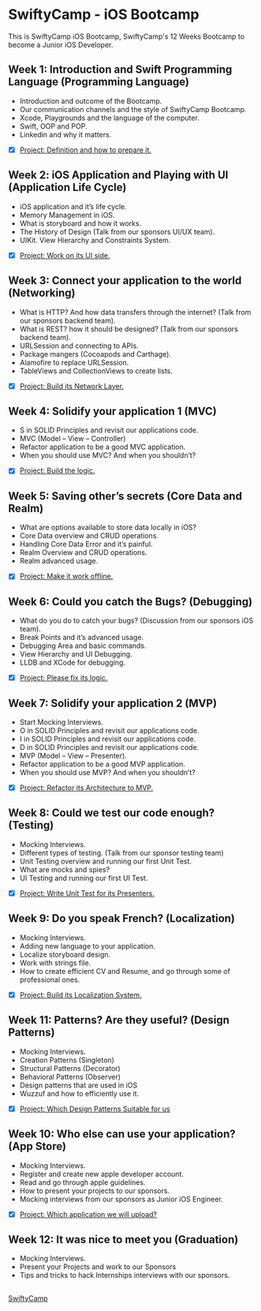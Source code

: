 # SwiftyCamp - iOS Bootcamp
This is SwiftyCamp iOS Bootcamp, SwiftyCamp's 12 Weeks Bootcamp to become a Junior iOS Developer.

## Week 1: Introduction and Swift Programming Language (Programming Language)
- Introduction and outcome of the Bootcamp.
- Our communication channels and the style of SwiftyCamp Bootcamp.
- Xcode, Playgrounds and the language of the computer.
- Swift, OOP and POP.
- Linkedin and why it matters.
- [x] [Project: Definition and how to prepare it.](./projects)

## Week 2: iOS Application and Playing with UI (Application Life Cycle)
- iOS application and it’s life cycle.
- Memory Management in iOS.
- What is storyboard and how it works.
- The History of Design (Talk from our sponsors UI/UX team).
- UIKit. View Hierarchy and Constraints System.
- [x] [Project: Work on its UI side.](./projects)

## Week 3: Connect your application to the world (Networking)
- What is HTTP? And how data transfers through the internet? (Talk from our sponsors backend team).
- What is REST? how it should be designed? (Talk from our sponsors backend team).
- URLSession and connecting to APIs.
- Package mangers (Cocoapods and Carthage).
- Alamofire to replace URLSession.
- TableViews and CollectionViews to create lists.
- [x] [Project: Build its Network Layer.](./projects)

## Week 4: Solidify your application 1 (MVC)
- S in SOLID Principles and revisit our applications code.
- MVC (Model – View – Controller)
- Refactor application to be a good MVC application.
- When you should use MVC? And when you shouldn’t?
- [x] [Project: Build the logic.](./projects)

## Week 5: Saving other’s secrets (Core Data and Realm)
- What are options available to store data locally in iOS?
- Core Data overview and CRUD operations.
- Handling Core Data Error and it’s painful.
- Realm Overview and CRUD operations.
- Realm advanced usage.
- [x] [Project: Make it work offline.](./projects)

## Week 6: Could you catch the Bugs? (Debugging)
- What do you do to catch your bugs? (Discussion from our sponsors iOS team).
- Break Points and it’s advanced usage.
- Debugging Area and basic commands.
- View Hierarchy and UI Debugging.
- LLDB and XCode for debugging.
- [x] [Project: Please fix its logic.](./projects)

## Week 7: Solidify your application 2 (MVP)
- Start Mocking Interviews.
- O in SOLID Principles and revisit our applications code.
- I in SOLID Principles and revisit our applications code.
- D in SOLID Principles and revisit our applications code.
- MVP (Model – View – Presenter).
- Refactor application to be a good MVP application.
- When you should use MVP? And when you shouldn’t?
- [x] [Project: Refactor its Architecture to MVP.](./projects)

## Week 8: Could we test our code enough? (Testing)
- Mocking Interviews.
- Different types of testing. (Talk from our sponsor testing team)
- Unit Testing overview and running our first Unit Test.
- What are mocks and spies?
- UI Testing and running our first UI Test.
- [x] [Project: Write Unit Test for its Presenters.](./projects)

## Week 9: Do you speak French? (Localization)
- Mocking Interviews.
- Adding new language to your application.
- Localize storyboard design.
- Work with strings file.
- How to create efficient CV and Resume, and go through some of
professional ones.
- [x] [Project: Build its Localization System.](./projects)

## Week 11: Patterns? Are they useful? (Design Patterns)
- Mocking Interviews.
- Creation Patterns (Singleton)
- Structural Patterns (Decorator)
- Behavioral Patterns (Observer)
- Design patterns that are used in iOS
- Wuzzuf and how to efficiently use it.
- [x] [Project: Which Design Patterns Suitable for us](./projects)

## Week 10: Who else can use your application? (App Store)
- Mocking Interviews.
- Register and create new apple developer account.
- Read and go through apple guidelines.
- How to present your projects to our sponsors.
- Mocking interviews from our sponsors as Junior iOS Engineer.
- [x] [Project: Which application we will upload?](./projects)

## Week 12: It was nice to meet you (Graduation)
- Mocking Interviews.
- Present your Projects and work to our Sponsors
- Tips and tricks to hack Internships interviews with our sponsors.

##
[SwiftyCamp](https://www.facebook.com/SwiftyCamp/)
